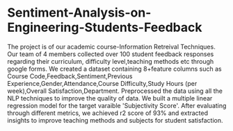 # Sentiment-Analysis-on-Engineering-Students-Feedback
The project is of our academic course-Information Retreival Techniques.
Our team of 4 members collected over 100 student feedback responses regarding their curriculum, difficulty level,teaching methods etc through google forms.
We created a dataset containing 8+feature columns such as Course Code,Feedback,Sentiment,Previous Experience,Gender,Attendance,Course Difficulty,Study Hours (per week),Overall Satisfaction,Department.
Preprocessed the data using all the NLP techniques to improve the quality of data.
We built a multiple linear regression model for the target varaible 'Subjectivity Score'.
After evaluating through different metrics, we achieved r2 score of 93% and extracted insights to improve teaching methods and subjects for student satisfaction.
